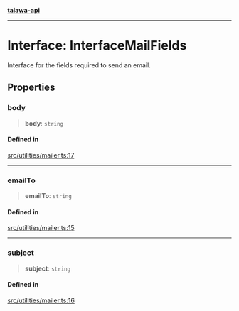 [**talawa-api**](../../../README.md)

***

# Interface: InterfaceMailFields

Interface for the fields required to send an email.

## Properties

### body

> **body**: `string`

#### Defined in

[src/utilities/mailer.ts:17](https://github.com/Suyash878/talawa-api/blob/e4413cec641a837926071678fed3c7f67234e31e/src/utilities/mailer.ts#L17)

***

### emailTo

> **emailTo**: `string`

#### Defined in

[src/utilities/mailer.ts:15](https://github.com/Suyash878/talawa-api/blob/e4413cec641a837926071678fed3c7f67234e31e/src/utilities/mailer.ts#L15)

***

### subject

> **subject**: `string`

#### Defined in

[src/utilities/mailer.ts:16](https://github.com/Suyash878/talawa-api/blob/e4413cec641a837926071678fed3c7f67234e31e/src/utilities/mailer.ts#L16)
